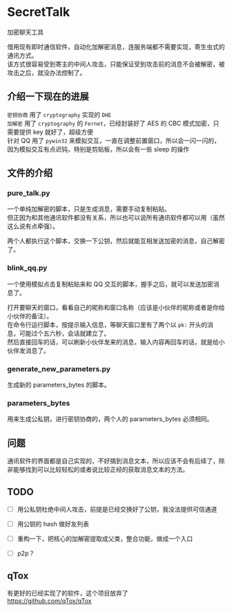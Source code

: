 # SecretTalk
加密聊天工具

借用现有即时通信软件，自动化加解密消息，连服务端都不需要实现，寄生虫式的通讯方式。  
该方式很容易受到寄主的中间人攻击，只能保证受到攻击前的消息不会被解密，被攻击之后，就没办法控制了。  

## 介绍一下现在的进展  
`密钥协商` 用了 `cryptography` 实现的 `DHE`  
`加解密` 用了 `cryptography` 的 `Fernet`，已经封装好了 AES 的 CBC 模式加密，只需要提供 key 就好了，超级方便  
针对 QQ 用了 `pywin32` 来模拟交互，一直在调整前置窗口，所以会一闪一闪的，因为模拟交互有点迟钝，特别是剪贴板，所以会有一些 sleep 的操作  


## 文件的介绍  

### pure_talk.py  
一个单纯加解密的脚本，只是生成消息，需要手动复制粘贴。  
但正因为和其他通讯软件都没有关系，所以也可以说所有通讯软件都可以用（虽然这么说有点牵强）。  

两个人都执行这个脚本，交换一下公钥，然后就能互相发送加密的消息，自己解密了。  

### blink_qq.py  
一个使用模拟点击复制粘贴来和 QQ 交互的脚本，握手之后，就可以发送加密消息了。  

打开要聊天的窗口，看看自己的昵称和窗口名称（应该是小伙伴的昵称或者是你给小伙伴的备注）。  
在命令行运行脚本，按提示输入信息，等聊天窗口里有了两个以 `pk:` 开头的消息，可能过个五六秒，会话就建立了。  
然后直接回车的话，可以刷新小伙伴发来的消息，输入内容再回车的话，就是给小伙伴发消息了。  


### generate_new_parameters.py  
生成新的 parameters_bytes 的脚本。  

### parameters_bytes  
用来生成公私钥，进行密钥协商的，两个人的 parameters_bytes 必须相同。  


## 问题
通讯软件的界面都是自己实现的，不好搞到消息文本，所以应该不会有后续了，除非能够找到可以比较轻松的或者说比较正经的获取消息文本的方法。  


## TODO
- [ ] 用公私钥杜绝中间人攻击，前提是已经交换好了公钥，我没法提供可信通道
- [ ] 用公钥的 hash 做好友列表
- [ ] 重构一下，把核心的加解密提取成父类，整合功能，做成一个入口
- [ ] p2p？


## qTox
有更好的已经实现了的软件，这个项目放弃了  
https://github.com/qTox/qTox  
